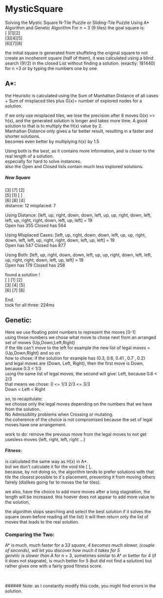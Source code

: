 # MysticSquare
Solving the Mystic Square N-Tile Puzzle or Sliding-Tile Puzzle Using A* Algorithm and Genetic Algorithm
For n = 3 (9 tiles)
the goal square is:<br>
[ ][1][2]<br>
[3][4][5]<br>
[6][7][8]<br>


the initial square is generated from shuffeling the original square to not create an incoherent square (half of them),
it was calculated using a blind search (9!/2) in the closed List without finding a solution. (exactly: 181440) for n =3
or by typing the numbers one by one.

A*: 
---
the Heuristic is calculated using the Sum of Manhattan Distance of all cases + Sum of misplaced tiles
plus G(x)= number of explored nodes for a solution.

if we only use misplaced tiles, we lose the precision after 8 moves G(x) >> h(x), and the generated solution is longer and takes more time.
A good solution to that is to multiply the H(x) value by 2.<br>
Manhattan Distance only gives a far better result, resulting in a faster and shorter solutions.<br>
becomes even better by multiplying h(x) by 1.5<br>

Using both is the best, as it contains more information, and is closer to the real length of a solution.<br>
especially for hard to solve instances.<br>
also the Open and Closed lists contain much less explored solutions.<br>

##### New Square
 [3] [7] [2]<br>
 [5] [1] [ ]<br>
 [6] [8] [4]<br>
distance: 12 misplaced: 7

Using Distance: 
[left, up, right, down, down, left, up, up, right, down, left, left, up, right, right, down, left, up, left] = 19<br>
Open has 355
Closed has 564

Using Misplaced Cases:
[left, up, right, down, down, left, up, up, right, down, left, left, up, right, right, down, left, up, left] = 19<br>
Open has 547
Closed has 877

Using Both:
[left, up, right, down, down, left, up, up, right, down, left, left, up, right, right, down, left, up, left] = 19<br>
Open has 179
Closed has 258

found a solution !<br>
 [ ] [1] [2]<br>
 [3] [4] [5]<br>
 [6] [7] [8]<br>

End.<br> 
took for all three: 224ms



Genetic: 
--------
Here we use floating point numbers to represent the moves [0-1]<br>
using those numbers we chose what move to chose next from an arranged set of moves {Up,Down,Left,Right}<br>
if the tile can't move to the left for example the new list of legal moves = {Up,Down,Right} and so on<br>
how to chose: if the solution for example has (0.3, 0.6, 0.41 , 0.7 , 0.2}<br>
and legal moves are {Down, Left, Right}, then the first move is Down, because  0.3 < 1/3<br>
using the same list of legal moves, the second will give: Left, because  0.6 < 2/3<br>
that means we chose:
0 <=          1/3      2/3        <= 3/3<br>
       Down   <  Left   <  Right<br>
       
so, to recapitulate: <br>
we choose only the legal moves depending on the numbers that we have from the solution.<br>
No Admissiblity problems when Crossing or mutating.<br>
the coherence of the choice is not compromised because the set of legal moves have one arrangement.<br>

work to do: remove the previous move from the legal moves to not get usesless moves {left, right, left, right ...}<br>

#### Fitness:
is calculated the same way as H(x) in A*.<br>
but we don't calculate it for the void tile [ ], <br>
because, by not doing so, the algorithm tends to prefer solutions with that tile the closest possible to it's placement,
preventing it from moving others fairely (dislikes going far to moves the far tiles).<br>

we also, have the choice to add more moves after a long stagnation, 
the length will be increased. this hoever does not appear to add more value to the solution,

the algorithm stops searching and select the best solution if it solves the square (even before reading all the list)
it will then return only the list of moves that leads to the real solution.



### Comparing the Two:
  A* is much, much faster for a 3*3 square, 4 becomes much slower, (couple of seconds),
  will let you discover how much it takes for 5<br>
  genetic is slower than A* for n = 3, sometimes similar to A* or better for 4 (if it does not stagnate),
  is much better for 5 (but did not find a solution) but rather gives one with a fairly good fitness score.<br>
  
  
  
<br>
<br>
###### Note: as I constantly modify this code, you might find errors in the solution.
<br>
